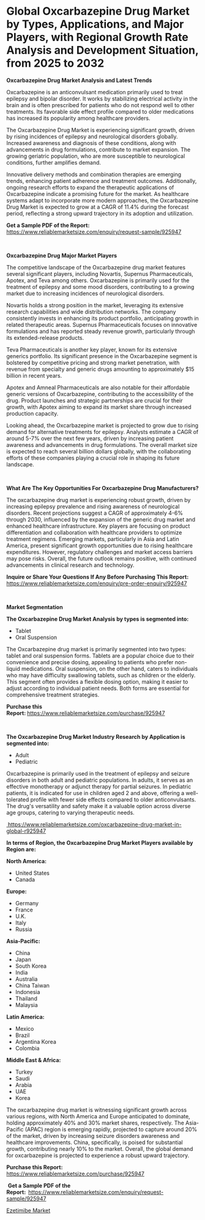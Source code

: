 <p><h1>Global Oxcarbazepine Drug Market by Types, Applications, and Major Players, with Regional Growth Rate Analysis and Development Situation, from 2025 to 2032</h1></p><p><strong>Oxcarbazepine Drug Market Analysis and Latest Trends</strong></p>
<p><p>Oxcarbazepine is an anticonvulsant medication primarily used to treat epilepsy and bipolar disorder. It works by stabilizing electrical activity in the brain and is often prescribed for patients who do not respond well to other treatments. Its favorable side effect profile compared to older medications has increased its popularity among healthcare providers.</p><p>The Oxcarbazepine Drug Market is experiencing significant growth, driven by rising incidences of epilepsy and neurological disorders globally. Increased awareness and diagnosis of these conditions, along with advancements in drug formulations, contribute to market expansion. The growing geriatric population, who are more susceptible to neurological conditions, further amplifies demand.</p><p>Innovative delivery methods and combination therapies are emerging trends, enhancing patient adherence and treatment outcomes. Additionally, ongoing research efforts to expand the therapeutic applications of Oxcarbazepine indicate a promising future for the market. As healthcare systems adapt to incorporate more modern approaches, the Oxcarbazepine Drug Market is expected to grow at a CAGR of 11.4% during the forecast period, reflecting a strong upward trajectory in its adoption and utilization.</p></p>
<p><strong>Get a Sample PDF of the Report:&nbsp;</strong> <a href="https://www.reliablemarketsize.com/enquiry/request-sample/925947?utm_campaign=2130&utm_medium=2&utm_source=Github&utm_content=ia&utm_term=08032025&utm_id=oxcarbazepine-drug">https://www.reliablemarketsize.com/enquiry/request-sample/925947</a></p>
<p>&nbsp;</p>
<p><strong>Oxcarbazepine Drug Major Market Players</strong></p>
<p><p>The competitive landscape of the Oxcarbazepine drug market features several significant players, including Novartis, Supernus Pharmaceuticals, Apotex, and Teva among others. Oxcarbazepine is primarily used for the treatment of epilepsy and some mood disorders, contributing to a growing market due to increasing incidences of neurological disorders.</p><p>Novartis holds a strong position in the market, leveraging its extensive research capabilities and wide distribution networks. The company consistently invests in enhancing its product portfolio, anticipating growth in related therapeutic areas. Supernus Pharmaceuticals focuses on innovative formulations and has reported steady revenue growth, particularly through its extended-release products.</p><p>Teva Pharmaceuticals is another key player, known for its extensive generics portfolio. Its significant presence in the Oxcarbazepine segment is bolstered by competitive pricing and strong market penetration, with revenue from specialty and generic drugs amounting to approximately $15 billion in recent years.</p><p>Apotex and Amneal Pharmaceuticals are also notable for their affordable generic versions of Oxcarbazepine, contributing to the accessibility of the drug. Product launches and strategic partnerships are crucial for their growth, with Apotex aiming to expand its market share through increased production capacity.</p><p>Looking ahead, the Oxcarbazepine market is projected to grow due to rising demand for alternative treatments for epilepsy. Analysts estimate a CAGR of around 5-7% over the next few years, driven by increasing patient awareness and advancements in drug formulations. The overall market size is expected to reach several billion dollars globally, with the collaborating efforts of these companies playing a crucial role in shaping its future landscape.</p></p>
<p>&nbsp;</p>
<p><strong>What Are The Key Opportunities For Oxcarbazepine Drug Manufacturers?</strong></p>
<p><p>The oxcarbazepine drug market is experiencing robust growth, driven by increasing epilepsy prevalence and rising awareness of neurological disorders. Recent projections suggest a CAGR of approximately 4-6% through 2030, influenced by the expansion of the generic drug market and enhanced healthcare infrastructure. Key players are focusing on product differentiation and collaboration with healthcare providers to optimize treatment regimens. Emerging markets, particularly in Asia and Latin America, present significant growth opportunities due to rising healthcare expenditures. However, regulatory challenges and market access barriers may pose risks. Overall, the future outlook remains positive, with continued advancements in clinical research and technology.</p></p>
<p><strong>Inquire or Share Your Questions If Any Before Purchasing This Report:</strong> <a href="https://www.reliablemarketsize.com/enquiry/pre-order-enquiry/925947?utm_campaign=2130&utm_medium=2&utm_source=Github&utm_content=ia&utm_term=08032025&utm_id=oxcarbazepine-drug">https://www.reliablemarketsize.com/enquiry/pre-order-enquiry/925947</a></p>
<p>&nbsp;</p>
<p><strong>Market Segmentation</strong></p>
<p><strong>The Oxcarbazepine Drug Market Analysis by types is segmented into:</strong></p>
<p><ul><li>Tablet</li><li>Oral Suspension</li></ul></p>
<p><p>The Oxcarbazepine drug market is primarily segmented into two types: tablet and oral suspension forms. Tablets are a popular choice due to their convenience and precise dosing, appealing to patients who prefer non-liquid medications. Oral suspension, on the other hand, caters to individuals who may have difficulty swallowing tablets, such as children or the elderly. This segment often provides a flexible dosing option, making it easier to adjust according to individual patient needs. Both forms are essential for comprehensive treatment strategies.</p></p>
<p><strong>Purchase this Report:&nbsp;</strong><a href="https://www.reliablemarketsize.com/purchase/925947?utm_campaign=2130&utm_medium=2&utm_source=Github&utm_content=ia&utm_term=08032025&utm_id=oxcarbazepine-drug">https://www.reliablemarketsize.com/purchase/925947</a></p>
<p>&nbsp;</p>
<p><strong>The Oxcarbazepine Drug Market Industry Research by Application is segmented into:</strong></p>
<p><ul><li>Adult</li><li>Pediatric</li></ul></p>
<p><p>Oxcarbazepine is primarily used in the treatment of epilepsy and seizure disorders in both adult and pediatric populations. In adults, it serves as an effective monotherapy or adjunct therapy for partial seizures. In pediatric patients, it is indicated for use in children aged 2 and above, offering a well-tolerated profile with fewer side effects compared to older anticonvulsants. The drug's versatility and safety make it a valuable option across diverse age groups, catering to varying therapeutic needs.</p></p>
<p><a href="https://www.reliablemarketsize.com/oxcarbazepine-drug-market-in-global-r925947?utm_campaign=2130&utm_medium=2&utm_source=Github&utm_content=ia&utm_term=08032025&utm_id=oxcarbazepine-drug">&nbsp;https://www.reliablemarketsize.com/oxcarbazepine-drug-market-in-global-r925947</a></p>
<p><strong>In terms of Region, the Oxcarbazepine Drug Market Players available by Region are:</strong></p>
<p>
    <p> <strong> North America: </strong>
        <ul>
            <li>United States</li>
            <li>Canada</li>
        </ul>
        </p> 
    <p> <strong> Europe: </strong>
        <ul>
            <li>Germany</li>
            <li>France</li>
            <li>U.K.</li>
            <li>Italy</li>
            <li>Russia</li>
        </ul>
        </p> 
    <p> <strong> Asia-Pacific: </strong>
        <ul>
            <li>China</li>
            <li>Japan</li>
            <li>South Korea</li>
            <li>India</li>
            <li>Australia</li>
            <li>China Taiwan</li>
            <li>Indonesia</li>
            <li>Thailand</li>
            <li>Malaysia</li>
        </ul>
        </p> 
    <p> <strong> Latin America: </strong>
        <ul>
            <li>Mexico</li>
            <li>Brazil</li>
            <li>Argentina Korea</li>
            <li>Colombia</li>
        </ul>
        </p> 
    <p> <strong> Middle East & Africa: </strong>
        <ul>
            <li>Turkey</li>
            <li>Saudi</li>
            <li>Arabia</li>
            <li>UAE</li>
            <li>Korea</li>
        </ul>
    </p>
    </p>
<p><p>The oxcarbazepine drug market is witnessing significant growth across various regions, with North America and Europe anticipated to dominate, holding approximately 40% and 30% market shares, respectively. The Asia-Pacific (APAC) region is emerging rapidly, projected to capture around 20% of the market, driven by increasing seizure disorders awareness and healthcare improvements. China, specifically, is poised for substantial growth, contributing nearly 10% to the market. Overall, the global demand for oxcarbazepine is projected to experience a robust upward trajectory.</p></p>
<p><strong>Purchase this Report: </strong><a href="https://www.reliablemarketsize.com/purchase/925947?utm_campaign=2130&utm_medium=2&utm_source=Github&utm_content=ia&utm_term=08032025&utm_id=oxcarbazepine-drug">https://www.reliablemarketsize.com/purchase/925947</a></p>
<p>&nbsp;<strong>Get a Sample PDF of the Report:&nbsp;&nbsp;</strong><a href="https://www.reliablemarketsize.com/enquiry/request-sample/925947?utm_campaign=2130&utm_medium=2&utm_source=Github&utm_content=ia&utm_term=08032025&utm_id=oxcarbazepine-drug">https://www.reliablemarketsize.com/enquiry/request-sample/925947</a></p>
<p><strong></strong></p>
<p><p><a href="https://github.com/santosh758595/Market-Research-Report-List-7/blob/main/ezetimibe-market.md?utm_campaign=2130&utm_medium=2&utm_source=Github&utm_content=ia&utm_term=08032025&utm_id=oxcarbazepine-drug">Ezetimibe Market</a></p></p>